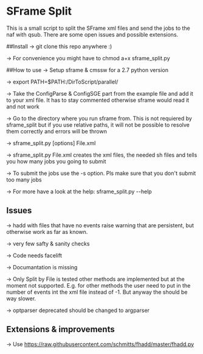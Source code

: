 # SFrame Split

This is a small script to split the SFrame xml files and send the jobs to the naf with qsub.
There are some open issues and possible extensions.

##Install
-> git clone this repo anywhere :)

-> For convenience you might have to chmod a+x sframe_split.py 

##How to use
-> Setup sframe & cmssw for a 2.7 python version 

-> export PATH=$PATH:/DirToScript/parallel/ 

-> Take the ConfigParse & ConfigSGE part from the example file and add it to your xml file. It has to stay commented otherwise sframe would read it and not work

-> Go to the directory where you run sframe from. This is not requiered by sframe_split but if you use relative paths, it will not be possible to resolve them correctly and errors will be thrown

-> sframe_split.py [options] File.xml

-> sframe_split.py File.xml creates the xml files, the needed sh files and tells you how many jobs you going to submit

-> To submit the jobs use the -s option. Pls make sure that you don't submit too many jobs 

-> For more have a look at the help: sframe_split.py --help


## Issues 
-> hadd with files that have no events raise warning that are persistent, but otherwise work as far as known.

-> very few safty & sanity checks

-> Code needs facelift

-> Documantation is missing

-> Only Split by File is tested other methods are implemented but at the moment not supported. E.g. for other methods the user need to put in the number of events int the xml file instead of -1. But anyway the should be way slower.

-> optparser deprecated should be changed to argparser

## Extensions & improvements

-> Use https://raw.githubusercontent.com/schmitts/fhadd/master/fhadd.py 

